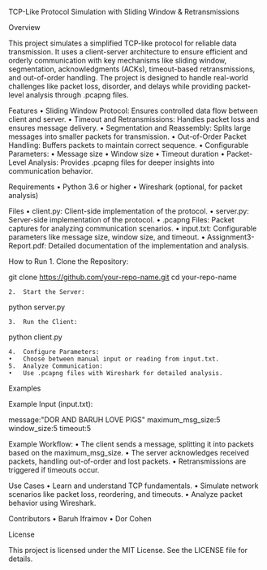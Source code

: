 TCP-Like Protocol Simulation with Sliding Window & Retransmissions

Overview

This project simulates a simplified TCP-like protocol for reliable data transmission. It uses a client-server architecture to ensure efficient and orderly communication with key mechanisms like sliding window, segmentation, acknowledgments (ACKs), timeout-based retransmissions, and out-of-order handling. The project is designed to handle real-world challenges like packet loss, disorder, and delays while providing packet-level analysis through .pcapng files.

Features
	•	Sliding Window Protocol: Ensures controlled data flow between client and server.
	•	Timeout and Retransmissions: Handles packet loss and ensures message delivery.
	•	Segmentation and Reassembly: Splits large messages into smaller packets for transmission.
	•	Out-of-Order Packet Handling: Buffers packets to maintain correct sequence.
	•	Configurable Parameters:
	•	Message size
	•	Window size
	•	Timeout duration
	•	Packet-Level Analysis: Provides .pcapng files for deeper insights into communication behavior.

Requirements
	•	Python 3.6 or higher
	•	Wireshark (optional, for packet analysis)

Files
	•	client.py: Client-side implementation of the protocol.
	•	server.py: Server-side implementation of the protocol.
	•	.pcapng Files: Packet captures for analyzing communication scenarios.
	•	input.txt: Configurable parameters like message size, window size, and timeout.
	•	Assignment3-Report.pdf: Detailed documentation of the implementation and analysis.

How to Run
	1.	Clone the Repository:

git clone https://github.com/your-repo-name.git
cd your-repo-name


	2.	Start the Server:

python server.py


	3.	Run the Client:

python client.py


	4.	Configure Parameters:
	•	Choose between manual input or reading from input.txt.
	5.	Analyze Communication:
	•	Use .pcapng files with Wireshark for detailed analysis.

Examples

Example Input (input.txt):

message:"DOR AND BARUH LOVE PIGS"
maximum_msg_size:5
window_size:5
timeout:5

Example Workflow:
	•	The client sends a message, splitting it into packets based on the maximum_msg_size.
	•	The server acknowledges received packets, handling out-of-order and lost packets.
	•	Retransmissions are triggered if timeouts occur.

Use Cases
	•	Learn and understand TCP fundamentals.
	•	Simulate network scenarios like packet loss, reordering, and timeouts.
	•	Analyze packet behavior using Wireshark.

Contributors
	•	Baruh Ifraimov
	•	Dor Cohen

License

This project is licensed under the MIT License. See the LICENSE file for details.
